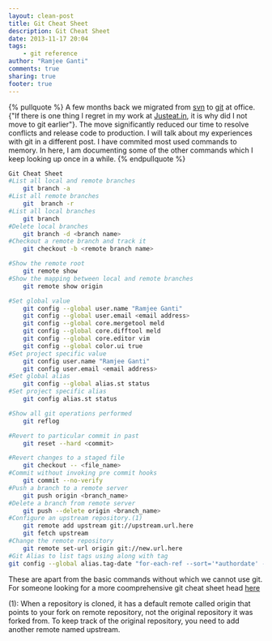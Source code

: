 ```yaml
---
layout: clean-post
title: Git Cheat Sheet
description: Git Cheat Sheet
date: 2013-11-17 20:04
tags: 
	- git reference
author: "Ramjee Ganti"
comments: true
sharing: true
footer: true
---
```

{% pullquote %}
A few months back we migrated from [svn](http://svnbook.red-bean.com/) to [git](http://git-scm.com/book) at office. {"If there is one thing I regret in my work at [Justeat.in](http://justeat.in), it is why did I not move to git earlier"}. The move significantly reduced our time to resolve conflicts and release code to production. I will talk about my experiences with git in a different post. I have commited most used commands to memory. In here, I am documenting some of the other commands which I keep looking up once in a while.
{% endpullquote %}
<!-- more -->
``` bash 
Git Cheat Sheet
#List all local and remote branches
	git branch -a
#List all remote branches
	git  branch -r
#List all local branches
	git branch
#Delete local branches
	git branch -d <branch name>
#Checkout a remote branch and track it
	git checkout -b <remote branch name>

#Show the remote root
	git remote show
#Show the mapping between local and remote branches
	git remote show origin

#Set global value
	git config --global user.name "Ramjee Ganti"
	git config --global user.email <email address>
	git config --global core.mergetool meld
	git config --global core.difftool meld
	git config --global core.editor vim
	git config --global color.ui true
#Set project specific value
	git config user.name "Ramjee Ganti"
	git config user.email <email address>
#Set global alias
	git config --global alias.st status
#Set project specific alias
	git config alias.st status

#Show all git operations performed
	git reflog

#Revert to particular commit in past
	git reset --hard <commit>

#Revert changes to a staged file
	git checkout -- <file_name>
#Commit without invoking pre commit hooks
	git commit --no-verify
#Push a branch to a remote server
	git push origin <branch_name>
#Delete a branch from remote server
	git push --delete origin <branch_name>
#Configure an upstream repository.(1)
	git remote add upstream git://upstream.url.here
	git fetch upstream
#Change the remote repository
	git remote set-url origin git://new.url.here
#Git Alias to list tags using along with tag
git config --global alias.tag-date "for-each-ref --sort='*authordate' --format='%(taggerdate) %(tag)' refs/tag"
```
These are apart from the basic commands without which we cannot use git. For someone looking for a more coomprehensive git cheat sheet head [here](http://www.git-tower.com/blog/git-cheat-sheet-detail/)

(1): When a repository is cloned, it has a default remote called origin that points to your fork on remote repository, not the original repository it was forked from. To keep track of the original repository, you need to add another remote named upstream.
